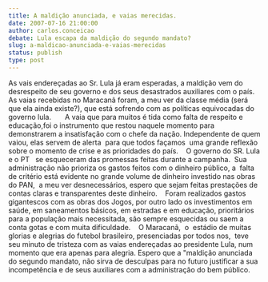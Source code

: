 ```yaml
---
title: A maldição anunciada, e vaias merecidas.
date: 2007-07-16 21:00:00
author: carlos.conceicao
debate: Lula escapa da maldição do segundo mandato?
slug: a-maldicao-anunciada-e-vaias-merecidas
status: publish 
type: post
---
```


As vais endereçadas ao Sr. Lula já eram esperadas, a maldição vem do desrespeito de seu governo e dos seus desastrados auxiliares com o país. As vaias recebidas no Maracanã foram, a meu ver da classe média (será que ela ainda existe?), que está sofrendo com as políticas equivocadas do governo lula.       A vaia que para muitos é tida como falta de respeito e educação,foi o instrumento que restou naquele momento para demonstrarem a insatisfação com o chefe da nação. Independente de quem vaiou, elas servem de alerta  para que todos façamos  uma grande reflexão sobre o momento de crise e as prioridades do país.    O governo do SR. Lula e o PT   se esqueceram das promessas feitas durante a campanha.  Sua administração não prioriza os gastos feitos com o dinheiro público, a  falta de critério está evidente no grande volume de dinheiro investido nas obras do PAN,  a meu ver desnecessários, espero que sejam feitas prestações de contas claras e transparentes deste dinheiro.    Foram realizados gastos gigantescos com as obras dos Jogos, por outro lado os investimentos em saúde, em saneamentos básicos, em estradas e em educação, prioritários para a população mais necessitada, são sempre esquecidas ou saem a conta gotas e com muita dificuldade.    O Maracanã,  o  estádio de muitas glorias e alegrias do futebol brasileiro, presenciadas por todos nos,  teve seu minuto de tristeza com as vaias endereçadas ao presidente Lula, num momento que era apenas para alegria. Espero que a "maldição anunciada do segundo mandato, não sirva de desculpas para no futuro justificar a sua incompetência e de seus auxiliares com a administração do bem público.
